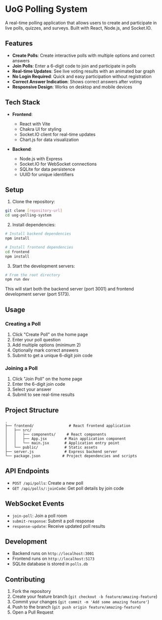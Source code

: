 # UoG Polling System

A real-time polling application that allows users to create and participate in live polls, quizzes, and surveys. Built with React, Node.js, and Socket.IO.

## Features

- **Create Polls**: Create interactive polls with multiple options and correct answers
- **Join Polls**: Enter a 6-digit code to join and participate in polls
- **Real-time Updates**: See live voting results with an animated bar graph
- **No Login Required**: Quick and easy participation without registration
- **Correct Answer Indication**: Shows correct answers after voting
- **Responsive Design**: Works on desktop and mobile devices

## Tech Stack

- **Frontend**:
  - React with Vite
  - Chakra UI for styling
  - Socket.IO client for real-time updates
  - Chart.js for data visualization

- **Backend**:
  - Node.js with Express
  - Socket.IO for WebSocket connections
  - SQLite for data persistence
  - UUID for unique identifiers

## Setup

1. Clone the repository:
```bash
git clone [repository-url]
cd uog-polling-system
```

2. Install dependencies:
```bash
# Install backend dependencies
npm install

# Install frontend dependencies
cd frontend
npm install
```

3. Start the development servers:
```bash
# From the root directory
npm run dev
```

This will start both the backend server (port 3001) and frontend development server (port 5173).

## Usage

### Creating a Poll

1. Click "Create Poll" on the home page
2. Enter your poll question
3. Add multiple options (minimum 2)
4. Optionally mark correct answers
5. Submit to get a unique 6-digit join code

### Joining a Poll

1. Click "Join Poll" on the home page
2. Enter the 6-digit join code
3. Select your answer
4. Submit to see real-time results

## Project Structure

```
.
├── frontend/                # React frontend application
│   ├── src/
│   │   ├── components/     # React components
│   │   ├── App.jsx        # Main application component
│   │   └── main.jsx       # Application entry point
│   └── public/            # Static assets
├── server.js              # Express backend server
└── package.json          # Project dependencies and scripts
```

## API Endpoints

- `POST /api/polls`: Create a new poll
- `GET /api/polls/:joinCode`: Get poll details by join code

## WebSocket Events

- `join-poll`: Join a poll room
- `submit-response`: Submit a poll response
- `response-update`: Receive updated poll results

## Development

- Backend runs on `http://localhost:3001`
- Frontend runs on `http://localhost:5173`
- SQLite database is stored in `polls.db`

## Contributing

1. Fork the repository
2. Create your feature branch (`git checkout -b feature/amazing-feature`)
3. Commit your changes (`git commit -m 'Add some amazing feature'`)
4. Push to the branch (`git push origin feature/amazing-feature`)
5. Open a Pull Request

